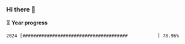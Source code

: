 ### Hi there :wave:

:hourglass_flowing_sand: **Year progress**

```txt
2024 [#######################################           ] 78.96%
```
